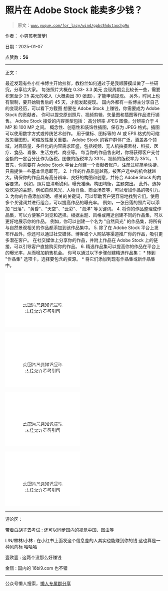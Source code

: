 # 照片在 Adobe Stock 能卖多少钱？

> 原文：[`www.yuque.com/for_lazy/wind/gpbs5hdutaxchg9o`](https://www.yuque.com/for_lazy/wind/gpbs5hdutaxchg9o)

作者： 小男孩老菠萝

日期：2025-01-07

点赞数：**56**

* * *

正文：

最近发现有些小红书博主开始拉群，教粉丝如何通过于是我顺藤摸瓜做了一些研究，分享给大家。 每张照片大概在 0.33- 3.3 美元
变现周期会比较长一些，需要积累至少 25 美元的收入（大概卖出 30 张图），才能申请提现。 另外，时间上也有限制，要开始销售后的 45 天，才能发起提现。
国内外都有一些博主分享自己的变现经历，可以看下方截图 想要在 Adobe Stock 上赚钱，你需要成为 Adobe Stock 的贡献者。
你可以提交原创照片、视频剪辑、矢量图和插图等作品进行销售。 Adobe Stock 接受的内容类型包括： 高分辨率 JPEG 图像，分辨率介于 4 MP 和
100 MP 之间。 概念性、创意性和装饰性插图，保存为 JPEG 格式。插图可以使用数字方式或传统艺术创作。 用于徽标、图标等的 AI 或 EPS
格式的可缩放矢量图形。可缩放性至关重要。 Adobe Stock
的客户群体广泛，涵盖各个领域，对高质量、多样化的内容需求旺盛，包括视频、无人机拍摄素材、科技、医疗、食品、肖像、生活方式、商业等。
每当你的作品售出时，你将获得客户支付金额的一定百分比作为版税。图像的版税率为 33%，视频的版税率为 35%。 1. 首先，你需要在 Adobe
Stock 平台上创建一个贡献者账户。注册过程简单快捷，只需提供一些基本信息即可。 2. 上传的作品质量越高，被客户选中的机会就越大。确保你的作品具有高分辨率、良好的构图和创意，并符合 Adobe Stock 的内容要求。
例如，照片应清晰锐利，曝光准确，构图均衡，主题突出。 此外，选择受欢迎的主题，例如自然风光、人物肖像、商业场景等，可以增加作品的吸引力。 3. 为你的作品添加准确、相关的关键词，可以帮助客户更容易地找到它们。使用多个关键词并进行组合，可以提高作品的曝光率。 例如，一张日落的照片可以添加
"日落"、"黄昏"、"天空"、"云彩"、"海洋" 等关键词。 4. 将你的作品整理成作品集，可以方便客户浏览和选择。根据主题、风格或用途创建不同的作品集，可以更好地展示你的作品。 例如，你可以创建一个名为 "自然风光"
的作品集，将所有与自然景观相关的作品都添加到该作品集中。 5. 除了在 Adobe Stock
平台上发布作品外，你还可以通过社交媒体、博客或个人网站等渠道推广你的作品，吸引更多潜在客户。 在社交媒体上分享你的作品，并附上作品在 Adobe Stock
上的链接，可以引导客户直接购买你的作品。 6. 精选作品集可以提高你的作品在平台上的曝光率，从而增加销售机会。 你可以通过以下步骤创建精选作品集： *
转到 "作品集" 选项卡，选择要包含的资源。 * 将它们添加到现有作品集或新作品集中。

![](img/d970ecdd01c2b12701eae6b724b9e0cc.png "None")

![](img/4bb30ad88d3b1b2ee9b6e307311ada19.png "None")

![](img/e9fd0f697618ef3e31db4fa2ca2ab27e.png "None")

![](img/8c11cb76e8a7328204f56364d5740ddf.png "None")

* * *

评论区：

带着白胡子去考试 : 还可以同步国内的视觉中国、图虫等

L!N/林林/小林 : 在小红书上面发这个信息差的人其实也能赚到你的钱 这也算是一种风向标 哈哈哈

壹欧壹 : 这两个没那么好赚钱

金熙 : 国内的 16bi9.com 也不错

* * *

公众号懒人搜索，[懒人专属群分享](https://lazybook.fun/#/blog/group)